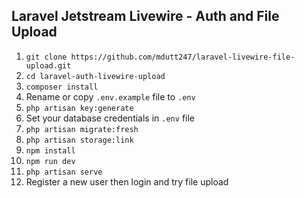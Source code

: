 ## Laravel Jetstream Livewire - Auth and File Upload
1. `git clone https://github.com/mdutt247/laravel-livewire-file-upload.git`
2. `cd laravel-auth-livewire-upload`
3. `composer install`
4. Rename or copy `.env.example` file to `.env`
5. `php artisan key:generate`
6. Set your database credentials in `.env` file
7. `php artisan migrate:fresh`
8. `php artisan storage:link`
9. `npm install`
10. `npm run dev`
11. `php artisan serve`
12. Register a new user then login and try file upload
